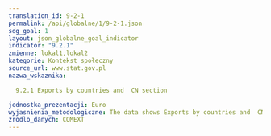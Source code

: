 ```yaml
---
translation_id: 9-2-1
permalink: /api/globalne/1/9-2-1.json
sdg_goal: 1
layout: json_globalne_goal_indicator
indicator: "9.2.1"
zmienne: lokal1,lokal2
kategorie: Kontekst społeczny
source_url: www.stat.gov.pl
nazwa_wskaznika:  
  9.2.1 Exports by countries and  CN section
jednostka_prezentacji: Euro
wyjasnienia_metodologiczne: The data shows Exports by countries and  CN section
zrodlo_danych: COMEXT
---
```

